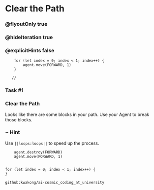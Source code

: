 # Clear the Path
### @flyoutOnly true
### @hideIteration true
### @explicitHints false

```ghost
    for (let index = 0; index < 1; index++) {
        agent.move(FORWARD, 1)
    }
```
```template
   //     
```

### Task #1

### Clear the Path

Looks like there are some blocks in your path. Use your Agent to break those blocks.

### ~ Hint 

Use ``||loops:loops||`` to speed up the process. 

```  blocks
    agent.destroy(FORWARD)
    agent.move(FORWARD, 1)
```
```
```
``` blocks
for (let index = 0; index < 1; index++) {
}
```
```package
github:kwakong/ai-cosmic_coding_at_university
```
